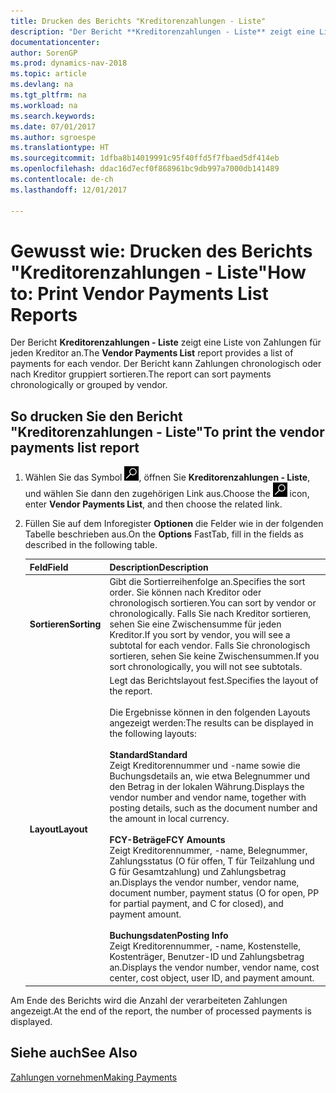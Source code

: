 ```yaml
---
title: Drucken des Berichts "Kreditorenzahlungen - Liste"
description: "Der Bericht **Kreditorenzahlungen - Liste** zeigt eine Liste von Zahlungen für jeden Kreditor an. Der Bericht kann Zahlungen chronologisch oder nach Kreditor gruppiert sortieren."
documentationcenter: 
author: SorenGP
ms.prod: dynamics-nav-2018
ms.topic: article
ms.devlang: na
ms.tgt_pltfrm: na
ms.workload: na
ms.search.keywords: 
ms.date: 07/01/2017
ms.author: sgroespe
ms.translationtype: HT
ms.sourcegitcommit: 1dfba8b14019991c95f40ffd5f7fbaed5df414eb
ms.openlocfilehash: ddac16d7ecf0f868961bc9db997a7000db141489
ms.contentlocale: de-ch
ms.lasthandoff: 12/01/2017

---
```

# <a name="how-to-print-vendor-payments-list-reports"></a><span data-ttu-id="cce52-104">Gewusst wie: Drucken des Berichts "Kreditorenzahlungen - Liste"</span><span class="sxs-lookup"><span data-stu-id="cce52-104">How to: Print Vendor Payments List Reports</span></span>
<span data-ttu-id="cce52-105">Der Bericht **Kreditorenzahlungen - Liste** zeigt eine Liste von Zahlungen für jeden Kreditor an.</span><span class="sxs-lookup"><span data-stu-id="cce52-105">The **Vendor Payments List** report provides a list of payments for each vendor.</span></span> <span data-ttu-id="cce52-106">Der Bericht kann Zahlungen chronologisch oder nach Kreditor gruppiert sortieren.</span><span class="sxs-lookup"><span data-stu-id="cce52-106">The report can sort payments chronologically or grouped by vendor.</span></span>  

## <a name="to-print-the-vendor-payments-list-report"></a><span data-ttu-id="cce52-107">So drucken Sie den Bericht "Kreditorenzahlungen - Liste"</span><span class="sxs-lookup"><span data-stu-id="cce52-107">To print the vendor payments list report</span></span>  

1.  <span data-ttu-id="cce52-108">Wählen Sie das Symbol ![Nach Seite oder Bericht suchen](../../media/ui-search/search_small.png "Nach Seite oder Bericht suchen"), öffnen Sie **Kreditorenzahlungen - Liste**, und wählen Sie dann den zugehörigen Link aus.</span><span class="sxs-lookup"><span data-stu-id="cce52-108">Choose the ![Search for Page or Report](../../media/ui-search/search_small.png "Search for Page or Report icon") icon, enter **Vendor Payments List**, and then choose the related link.</span></span>  
2.  <span data-ttu-id="cce52-109">Füllen Sie auf dem Inforegister **Optionen** die Felder wie in der folgenden Tabelle beschrieben aus.</span><span class="sxs-lookup"><span data-stu-id="cce52-109">On the **Options** FastTab, fill in the fields as described in the following table.</span></span>  

    |<span data-ttu-id="cce52-110">Feld</span><span class="sxs-lookup"><span data-stu-id="cce52-110">Field</span></span>|<span data-ttu-id="cce52-111">Description</span><span class="sxs-lookup"><span data-stu-id="cce52-111">Description</span></span>|  
    |---------------------------------|---------------------------------------|  
    |<span data-ttu-id="cce52-112">**Sortieren**</span><span class="sxs-lookup"><span data-stu-id="cce52-112">**Sorting**</span></span>|<span data-ttu-id="cce52-113">Gibt die Sortierreihenfolge an.</span><span class="sxs-lookup"><span data-stu-id="cce52-113">Specifies the sort order.</span></span> <span data-ttu-id="cce52-114">Sie können nach Kreditor oder chronologisch sortieren.</span><span class="sxs-lookup"><span data-stu-id="cce52-114">You can sort by vendor or chronologically.</span></span> <span data-ttu-id="cce52-115">Falls Sie nach Kreditor sortieren, sehen Sie eine Zwischensumme für jeden Kreditor.</span><span class="sxs-lookup"><span data-stu-id="cce52-115">If you sort by vendor, you will see a subtotal for each vendor.</span></span> <span data-ttu-id="cce52-116">Falls Sie chronologisch sortieren, sehen Sie keine Zwischensummen.</span><span class="sxs-lookup"><span data-stu-id="cce52-116">If you sort chronologically, you will not see subtotals.</span></span>|  
    |<span data-ttu-id="cce52-117">**Layout**</span><span class="sxs-lookup"><span data-stu-id="cce52-117">**Layout**</span></span>|<span data-ttu-id="cce52-118">Legt das Berichtslayout fest.</span><span class="sxs-lookup"><span data-stu-id="cce52-118">Specifies the layout of the report.</span></span><br /><br /> <span data-ttu-id="cce52-119">Die Ergebnisse können in den folgenden Layouts angezeigt werden:</span><span class="sxs-lookup"><span data-stu-id="cce52-119">The results can be displayed in the following layouts:</span></span><br /><br /> <span data-ttu-id="cce52-120">**Standard**</span><span class="sxs-lookup"><span data-stu-id="cce52-120">**Standard**</span></span><br /> <span data-ttu-id="cce52-121">Zeigt Kreditorennummer und -name sowie die Buchungsdetails an, wie etwa Belegnummer und den Betrag in der lokalen Währung.</span><span class="sxs-lookup"><span data-stu-id="cce52-121">Displays the vendor number and vendor name, together with posting details, such as the document number and the amount in local currency.</span></span><br /><br /> <span data-ttu-id="cce52-122">**FCY-Beträge**</span><span class="sxs-lookup"><span data-stu-id="cce52-122">**FCY Amounts**</span></span><br /> <span data-ttu-id="cce52-123">Zeigt Kreditorennummer, -name, Belegnummer, Zahlungsstatus (O für offen, T für Teilzahlung und G für Gesamtzahlung) und Zahlungsbetrag an.</span><span class="sxs-lookup"><span data-stu-id="cce52-123">Displays the vendor number, vendor name, document number, payment status (O for open, PP for partial payment, and C for closed), and payment amount.</span></span><br /><br /> <span data-ttu-id="cce52-124">**Buchungsdaten**</span><span class="sxs-lookup"><span data-stu-id="cce52-124">**Posting Info**</span></span><br /> <span data-ttu-id="cce52-125">Zeigt Kreditorennummer, -name, Kostenstelle, Kostenträger, Benutzer-ID und Zahlungsbetrag an.</span><span class="sxs-lookup"><span data-stu-id="cce52-125">Displays the vendor number, vendor name, cost center, cost object, user ID, and payment amount.</span></span>|  

 <span data-ttu-id="cce52-126">Am Ende des Berichts wird die Anzahl der verarbeiteten Zahlungen angezeigt.</span><span class="sxs-lookup"><span data-stu-id="cce52-126">At the end of the report, the number of processed payments is displayed.</span></span>  

## <a name="see-also"></a><span data-ttu-id="cce52-127">Siehe auch</span><span class="sxs-lookup"><span data-stu-id="cce52-127">See Also</span></span>  
[<span data-ttu-id="cce52-128">Zahlungen vornehmen</span><span class="sxs-lookup"><span data-stu-id="cce52-128">Making Payments</span></span>](../../payables-make-payments.md)

